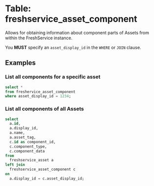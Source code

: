 # Table: freshservice_asset_component

Allows for obtaining information about component parts of Assets from within the FreshService instance.

You **MUST** specify an `asset_display_id` in the `WHERE` or `JOIN` clause.

## Examples

### List all components for a specific asset

```sql
select *
from freshervice_asset_component
where asset_display_id = 1234;
```

### List all components of all Assets

```sql
select 
  a.id,
  a.display_id,
  a.name,
  a.asset_tag,
  c.id as component_id,
  c.component_type,
  c.component_data
from
  freshservice_asset a
left join
  freshservice_asset_component c 
on 
  a.display_id = c.asset_display_id;
```
